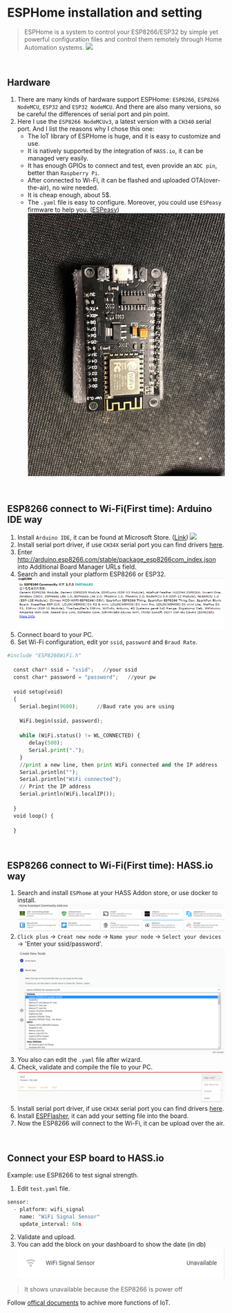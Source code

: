 # ESPHome installation and setting
> ESPHome is a system to control your ESP8266/ESP32 by simple yet powerful configuration files and control them remotely through Home Automation systems.
![](https://esphome.io/_images/logo-text.svg)

![]()

## Hardware
  1. There are many kinds of hardware support ESPHome: `ESP8266`, `ESP8266 NodeMCU`, `ESP32` and `ESP32 NodeMCU`. And there are also many versions, so be careful the differences of serial port and pin point.
  2. Here I use the `ESP8266 NodeMCUv3`, a latest version with a `CH340` serial port. And I list the reasons why I chose this one:
      * The IoT library of ESPHome is huge, and it is easy to customize and use.
      * It is natively supported by the integration of `HASS.io`, it can be managed very easily.
      * It has enough GPIOs to connect and test, even provide an `ADC pin`, better than `Raspberry Pi`.
      * After connected to Wi-Fi, it can be flashed and uploaded OTA(over-the-air), no wire needed.
      * It is cheap enough, about 5$.
      * The `.yaml` file is easy to configure. Moreover, you could use `ESPeasy` firmware to help you. ([ESPeasy](https://www.letscontrolit.com/wiki/index.php/ESPEasy))
![](https://github.com/Gry1995/Iot-Project/blob/master/ESPHome%20installation%20and%20setting/IMG_3087.jpg)

![]()

## ESP8266 connect to Wi-Fi(First time): Arduino IDE way
  1. Install `Arduino IDE`, it can be found at Microsoft Store. ([Link](https://www.arduino.cc/en/Main/software))
![](https://www.arduino.cc/en/pub/skins/arduinoWide/img/ArduinoAPP-01.svg)
  2. Install serial port driver, if use `CH34X` serial port you can find drivers [here](http://www.wch-ic.com/download/ch341ser_exe.html).
  3. Enter http://arduino.esp8266.com/stable/package_esp8266com_index.json into Additional Board Manager URLs field.
  4. Search and install your platform ESP8266 or ESP32.
  ![](https://github.com/Gry1995/Iot-Project/blob/master/ESPHome%20installation%20and%20setting/arduino.PNG)
  5. Connect board to your PC.
  6. Set Wi-Fi configuration, edit yor `ssid`, `password` and `Braud Rate`.
  ```python
  #include "ESP8266WiFi.h"

    const char* ssid = "ssid";   //your ssid
    const char* password = "password";   //your pw

    void setup(void)
    { 
      Serial.begin(9600);      //Baud rate you are using
      
      WiFi.begin(ssid, password);

      while (WiFi.status() != WL_CONNECTED) {
         delay(500);
         Serial.print(".");
      }
      //print a new line, then print WiFi connected and the IP address
      Serial.println("");
      Serial.println("WiFi connected");
      // Print the IP address
      Serial.println(WiFi.localIP());

    }
    void loop() {

    }
  ```
  
![]()  
  
## ESP8266 connect to Wi-Fi(First time): HASS.io way
  1. Search and install `ESPhome` at your HASS Addon store, or use docker to install.
  ![](https://github.com/Gry1995/Iot-Project/blob/master/ESPHome%20installation%20and%20setting/addonstore.PNG)
  2. `Click plus` -> `Creat new node` -> `Name your node` -> `Select your devices` -> 'Enter your ssid/password'.
  ![](https://github.com/Gry1995/Iot-Project/blob/master/ESPHome%20installation%20and%20setting/creat%20node.PNG)
  3. You also can edit the `.yaml` file after wizard.
  4. Check, validate and compile the file to your PC.
  ![](https://github.com/Gry1995/Iot-Project/blob/master/ESPHome%20installation%20and%20setting/compile.PNG)
  5. Install serial port driver, if use `CH34X` serial port you can find drivers [here](http://www.wch-ic.com/download/ch341ser_exe.html).
  6. Install [ESPFlasher](https://github.com/esphome/esphome-flasher/releases), it can add your setting file into the board. 
  7. Now the ESP8266 will connect to the Wi-Fi, it can be upload over the air.
  
![]()  

## Connect your ESP board to HASS.io

  Example: use ESP8266 to test signal strength.
  1. Edit `test.yaml` file.
  ```python
  sensor:
    - platform: wifi_signal
      name: "WiFi Signal Sensor"
      update_interval: 60s
  ```
  2. Validate and upload.
  3. You can add the block on your dashboard to show the date (in db)
  ![](https://github.com/Gry1995/Iot-Project/blob/master/ESPHome%20installation%20and%20setting/sensor.PNG)
  
  > It shows unavailable because the ESP8266 is power off
  
  Follow [offical documents](https://esphome.io/) to achive more functions of IoT.

